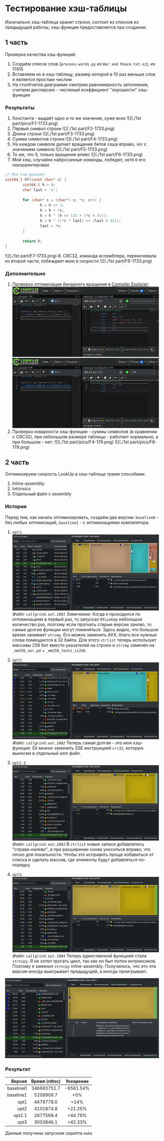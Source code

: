# Тестирование хэш-таблицы

Изначально хэш-таблица хранит строки, состоит из списков из предыдущей работы, хэш-функция предоставляется при создании.

## 1 часть
Проверка качества хэш-функций:
1. Создаём список слов (`process-words.py` из `War and Peace.txt.xz`), их 17415
2. Вставляем их в хэш-таблицу, размер которой в 10 раз меньше слов и является простым числом
3. На столбчатой диаграмме смотрим равномерность заполнения, считаем дисперсию - численый коэффициент "хорошести" хэш-функции

### Результаты
1. Константа - выдаёт одно и то же значение, хуже всех ![](./1st part/pics/F1-1733.png)
2. Первый символ строки ![](./1st part/F2-1733.png)
3. Длина строки ![](./1st part/F3-1733.png)
4. Сумма символов строки ![](./1st part/F4-1733.png)
5. На каждом символе делает вращение битов хэша вправо, xor с значением символа ![](./1st part/F5-1733.png)
6. То же, что 5, только вращение влево ![](./1st part/F6-1733.png)
7. Мой хэш, случайно набросанные команды, победил, хотя я его некорректировал
```c
// Моя хэш-функция
uint64_t hf(const char* s) {
        uint64_t h = 0;
        char last = 'x';

        for (char* c = (char*) s; *c; c++) {
                h = h << 3;
                h = h + *c;
                h = h ^ (h >> (32 + (*c % 4)));
                h = h ^ ((*c * last) << (last % 42));
                last = *c;
        }

        return h;
}

```
![](./1st part/F7-1733.png)
8. CRC32, команда ассемблера, перекочевала из второй части, побеждает мою в скорости ![](./1st part/F8-1733.png)


### Дополнительно
1. Проверка оптимизации бинарного вращения в [Compiler Explorer](https://godbolt.org/):
![Без оптимизаций, выдаёт много инструкций](./images/rol-noopt.png)
![С оптимизациями, одна иструкция - rol](./images/rol-opt.png)
2. Проверка коварности хэш-функции - суммы символов (в сравнении с CRC32), при небольшом размере таблицы - работает нормально, а при большом - нет:
![](./1st part/pics/F4-179.png)
![](./1st part/pics/F8-179.png)

## 2 часть
Оптимизируем скорость LookUp в хэш-таблице тремя способами:
1. Inline-assembly
2. Intrinsics
3. Отдельный файл с assembly

### История
Перед тем, как начать оптимизировать, создаём два версии: `baseline0` - без любых оптимизаций, `baseline1` - с оптимизациями компилятора.

1. `opt1`:
![](./images/callgrind1.png)
_Файл: `callgrind.out.1001`_
_Замечание_: Когда я проходился по оптимизациям в первый раз, то запускал `HTLookUp` небольшое количество раз, поэтому если прогнать старые версии заново, то самые долгие функции могут поменяться.
Здесь видно, что большое время занимает `strcmp`. Его можно заменить AVX, благо все нужные слова помещаются в 32 байта.
Для этого `strlist` теперь использует массивы 256 бит вместо указателей на строки и `strcmp` заменён на `_mm256_xor_pd` + `_mm256_testz_si256`.

2. `opt2`:
![](./images/callgrind2.png)
_Файл: `callgrind.out.1002`_
Теперь самая долгая - это моя хэш-функция. Её можно заменить SSE инструкцией `crc32`, которую вынесем в отдельный asm файл.

3. `opt2.1`:
![](./images/callgrind3.png)
_Файл: `callgrind.out.1003`_
В `strlist` новые записи добавлялись "справа-налево", а при расширении снова уноситься вправо, что плохо для локальности.
Чтобы это исправить проще избавиться от списка и сделать массив, где элементы будут добавляться по-порядку.

4. `opt3`:
![](./images/callgrind4.png)
_Файл: `callgrind.out.1004`_
Теперь единственной функцией стала `strncpy`. Я не хотел трогать цикл, так как он был полон интринсиков. Поэтому я заменил `strncpy` inline-assembly. Получилось, что это эта версия иногда выигрывает предыдущей, а иногда проигрывает.

![Финальная версия в Callgrind](./images/callgrind5.png)

### Результат
| **Версия** | **Время** (rdtsc) | **Ускорение** |
| ----------:|:-----------------:|:-------------:|
| baseline0  | 346993751.7       | -6561.54%     |
| baseline1  | 5208909.7         | +0%           |
| opt1       | 4479778.0         | +14%          |
| opt2       | 4101874.8         | +21.25%       |
| opt2.1     | 2877568.4         | +44.76%       |
| opt3       | 3003846.1         | +42.33%       |
Данные получены запуском скрипта `make`

